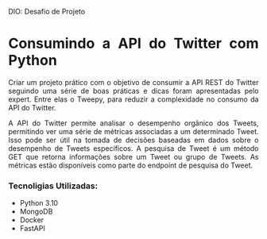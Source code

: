 <div align='justify'>
  <p>DIO: Desafio de Projeto</p>
  <h1>Consumindo a API do Twitter com Python</h1>

  <p>Criar um projeto prático com o objetivo de consumir a API REST do Twitter seguindo uma série de boas práticas e dicas foram apresentadas pelo expert. Entre elas o Tweepy, para reduzir a complexidade no consumo da API do Twitter.
  
  A API do Twitter permite analisar o desempenho orgânico dos Tweets, permitindo ver uma série de métricas associadas a um determinado Tweet. Isso pode ser útil na tomada de decisões baseadas em dados sobre o desempenho de Tweets específicos. A pesquisa de Tweet é um método GET que retorna informações sobre um Tweet ou grupo de Tweets. As métricas estão disponíveis como parte do endpoint de pesquisa do Tweet.</p>
  <h3>Tecnoligias Utilizadas:</h3>
  <ul>
    <li>Python 3.10</li>
    <li>MongoDB</li>
    <li>Docker</li>
    <li>FastAPI</li>
<div>